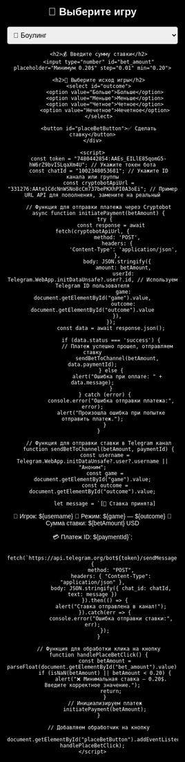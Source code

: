 <!DOCTYPE html>
<html lang="ru">
<head>
    <meta charset="UTF-8">
    <meta name="viewport" content="width=device-width, initial-scale=1.0, maximum-scale=1.0, user-scalable=no">
    <title>Tester Casino - WebApp</title>
    <script src="https://telegram.org/js/telegram-web-app.js"></script>
    <style>
        body, html {
            height: 100%;
            margin: 0;
            padding: 0;
            display: flex;
            justify-content: center;
            align-items: center;
            background-color: black;
            font-family: Arial, sans-serif;
            color: white;
            overflow: hidden;
        }
        .container {
            background: rgba(0, 0, 0, 0.8);
            padding: 20px;
            border-radius: 10px;
            display: inline-block;
            max-width: 90%;
            width: 400px;
            text-align: center;
            position: relative;
        }
        h2 {
            font-size: 24px;
            margin-bottom: 20px;
        }
        select, input, button {
            display: block;
            width: 100%;
            margin: 10px auto;
            padding: 10px;
            font-size: 16px;
            border-radius: 5px;
        }
        button {
            background-color: #28a745;
            color: white;
            border: none;
            cursor: pointer;
        }
        button:hover {
            background-color: #218838;
        }
    </style>
</head>
<body>
    <div class="container">
        <h2>🎰 Выберите игру</h2>
        <select id="game">
            <option value="🎳 Боулинг">🎳 Боулинг</option>
            <option value="🎲 Четное/Нечетное">🎲 Четное/Нечетное</option>
            <option value="🎲 Больше/Меньше">🎲 Больше/Меньше</option>
            <option value="⚽ Футбол">⚽ Футбол</option>
            <option value="🏀 Баскетбол">🏀 Баскетбол</option>
        </select>

        <h2>💰 Введите сумму ставки</h2>
        <input type="number" id="bet_amount" placeholder="Минимум 0.20$" step="0.01" min="0.20">

        <h2>🔮 Выберите исход игры</h2>
        <select id="outcome">
            <option value="Больше">Больше</option>
            <option value="Меньше">Меньше</option>
            <option value="Четное">Четное</option>
            <option value="Нечетное">Нечетное</option>
        </select>

        <button id="placeBetButton">✅ Сделать ставку</button>
    </div>

    <script>
        const token = "7480442854:AAEs_EILlE85qomG5-hW6rZ9bvISLqaXm4U"; // Укажите токен бота
        const chatId = "1002348053681"; // Укажите ID канала или группы
        const cryptobotApiUrl = "331276:AAte1CdcNnWSNo8cCm737bePKXhPI0A3oEi"; // Пример URL API для пополнения, замените на реальный

        // Функция для отправки платежа через Cryptobot
        async function initiatePayment(betAmount) {
            try {
                const response = await fetch(cryptobotApiUrl, {
                    method: 'POST',
                    headers: {
                        'Content-Type': 'application/json',
                    },
                    body: JSON.stringify({
                        amount: betAmount,
                        userId: Telegram.WebApp.initDataUnsafe?.user?.id, // Используем Telegram ID пользователя
                        game: document.getElementById("game").value,
                        outcome: document.getElementById("outcome").value
                    }),
                });
                const data = await response.json();

                if (data.status === 'success') {
                    // Платеж успешно прошел, отправляем ставку
                    sendBetToChannel(betAmount, data.paymentId);
                } else {
                    alert("Ошибка при оплате: " + data.message);
                }
            } catch (error) {
                console.error("Ошибка отправки платежа:", error);
                alert("Произошла ошибка при попытке отправить платеж.");
            }
        }

        // Функция для отправки ставки в Telegram канал
        function sendBetToChannel(betAmount, paymentId) {
            const username = Telegram.WebApp.initDataUnsafe?.user?.username || "Аноним";
            const game = document.getElementById("game").value;
            const outcome = document.getElementById("outcome").value;

            let message = `[🎉 Ставка принята]

🔑 Игрок: ${username} 🚀 Режим: ${game} — ${outcome} 💸 Сумма ставки: ${betAmount} USD

💳 Платеж ID: ${paymentId}`;

            fetch(`https://api.telegram.org/bot${token}/sendMessage`, {
                method: "POST",
                headers: { "Content-Type": "application/json" },
                body: JSON.stringify({ chat_id: chatId, text: message })
            }).then(() => {
                alert("Ставка отправлена в канал!");
            }).catch(err => {
                console.error("Ошибка отправки ставки:", err);
            });
        }

        // Функция для обработки клика на кнопку
        function handlePlaceBetClick() {
            const betAmount = parseFloat(document.getElementById("bet_amount").value);
            if (isNaN(betAmount) || betAmount < 0.20) {
                alert("❌ Минимальная ставка — 0.20$. Введите корректное значение.");
                return;
            }
            // Инициализируем платеж
            initiatePayment(betAmount);
        }

        // Добавляем обработчик на кнопку
        document.getElementById("placeBetButton").addEventListener("click", handlePlaceBetClick);
    </script>
</body>
</html>
